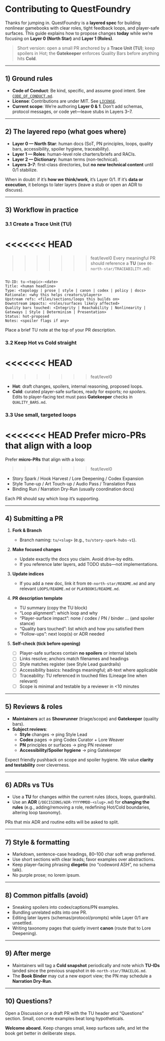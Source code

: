 # Contributing to QuestFoundry

Thanks for jumping in. QuestFoundry is a **layered spec** for building nonlinear gamebooks with clear roles, tight feedback loops, and player-safe surfaces. This guide explains how to propose changes **today** while we’re focusing on **Layer 0 (North Star)** and **Layer 1 (Roles)**.

> Short version: open a small PR anchored by a **Trace Unit (TU)**; keep spoilers in Hot; the **Gatekeeper** enforces Quality Bars before anything hits **Cold**.

---

## 1) Ground rules

- **Code of Conduct**: Be kind, specific, and assume good intent. See [`CODE_OF_CONDUCT.md`](./CODE_OF_CONDUCT.md).
- **License**: Contributions are under MIT. See [`LICENSE`](./LICENSE).
- **Current scope**: We’re authoring **Layer 0 & 1**. Don’t add schemas, protocol messages, or code yet—leave stubs in Layers 3–7.

---

## 2) The layered repo (what goes where)

- **Layer 0 — North Star**: human docs (SoT, PN principles, loops, quality bars, accessibility, spoiler hygiene, traceability).  
- **Layer 1 — Roles**: human-level role charters/briefs and RACIs.  
- **Layer 2 — Dictionary**: human terms (non-technical).  
- **Layers 3–7**: first-class directories, but **no new technical content** until 0/1 stabilize.

When in doubt: if it’s **how we think/work**, it’s Layer 0/1. If it’s **data or execution**, it belongs to later layers (leave a stub or open an ADR to discuss).

---

## 3) Workflow in practice

### 3.1 Create a Trace Unit (TU)

<<<<<<< HEAD
=======

>>>>>>> feat/level0
Every meaningful PR should reference a **TU** (see `00-north-star/TRACEABILITY.md`):

```

TU-ID: tu-<topic>-<date>
Title: <human headline>
Type: <topology | prose | style | canon | codex | policy | docs>
Rationale: <why this helps creators/players>
Upstream refs: <files/sections/loops this builds on>
Downstream impacts: <roles/surfaces likely affected>
Quality bars touched: <Integrity | Reachability | Nonlinearity | Gateways | Style | Determinism | Presentation>
Status: hot-proposed
Notes: <spoiler flags if any>

```

Place a brief TU note at the top of your PR description.

### 3.2 Keep Hot vs Cold straight

<<<<<<< HEAD
=======

>>>>>>> feat/level0

- **Hot**: draft changes, spoilers, internal reasoning, proposed loops.  
- **Cold**: curated player-safe surfaces, ready for exports; *no spoilers*.  
Edits to player-facing text must pass **Gatekeeper** checks in `QUALITY_BARS.md`.

### 3.3 Use small, targeted loops

<<<<<<< HEAD
Prefer **micro-PRs** that align with a loop
=======

Prefer **micro-PRs** that align with a loop:

>>>>>>> feat/level0

- Story Spark / Hook Harvest / Lore Deepening / Codex Expansion  
- Style Tune-up / Art Touch-up / Audio Pass / Translation Pass  
- Binding Run / Narration Dry-Run (usually coordination docs)

Each PR should say which loop it’s supporting.

---

## 4) Submitting a PR

1. **Fork & Branch**
   - Branch naming: `tu/<slug>` (e.g., `tu/story-spark-hubs-v1`).

2. **Make focused changes**
   - Update exactly the docs you claim. Avoid drive-by edits.
   - If you reference later layers, add TODO stubs—not implementations.

3. **Update indices**
   - If you add a new doc, link it from `00-north-star/README.md` and any relevant `LOOPS/README.md` or `PLAYBOOKS/README.md`.

4. **PR description template**
   - TU summary (copy the TU block)
   - “Loop alignment”: which loop and why
   - “Player-surface impact”: none / codex / PN / binder … (and spoiler stance)
   - “Quality bars touched”: list which and how you satisfied them
   - “Follow-ups”: next loop(s) or ADR needed

5. **Self-check (tick before opening)**
   - [ ] Player-safe surfaces contain **no spoilers** or internal labels
   - [ ] Links resolve; anchors match filenames and headings
   - [ ] Style matches register (see Style Lead guardrails)
   - [ ] Accessibility basics: headings meaningful; alt-text where applicable
   - [ ] Traceability: TU referenced in touched files (Lineage line when relevant)
   - [ ] Scope is minimal and testable by a reviewer in <10 minutes

---

## 5) Reviews & roles

- **Maintainers** act as **Showrunner** (triage/scope) and **Gatekeeper** (quality bars).  
- **Subject reviews**:
  - **Style** changes → ping Style Lead  
  - **Codex** pages → ping Codex Curator + Lore Weaver  
  - **PN** principles or surfaces → ping PN reviewer  
  - **Accessibility/Spoiler hygiene** → ping Gatekeeper

Expect friendly pushback on scope and spoiler hygiene. We value **clarity and testability** over cleverness.

---

## 6) ADRs vs TUs

- Use a **TU** for changes *within* the current rules (docs, loops, guardrails).  
- Use an **ADR** (`/DECISIONS/ADR-YYYYMMDD-<slug>.md`) for **changing the rules** (e.g., adding/removing a role, redefining Hot/Cold boundaries, altering loop taxonomy).

PRs that mix ADR and routine edits will be asked to split.

---

## 7) Style & formatting

- Markdown, sentence-case headings, 80–100 char soft wrap preferred.  
- Use short sections with clear leads; favor examples over abstractions.  
- Keep player-facing phrasing **diegetic** (no “codeword ASH”, no schema talk).  
- No purple prose; no lorem ipsum.

---

## 8) Common pitfalls (avoid)

- Sneaking spoilers into codex/captions/PN examples.  
- Bundling unrelated edits into one PR.  
- Editing later layers (schemas/protocol/prompts) while Layer 0/1 are unsettled.  
- Writing taxonomy pages that quietly invent **canon** (route that to Lore Deepening).

---

## 9) After merge

- Maintainers will tag a **Cold snapshot** periodically and note which **TU-IDs** landed since the previous snapshot in `00-north-star/TRACELOG.md`.  
- The **Book Binder** may cut a new export view; the PN may schedule a **Narration Dry-Run**.

---

## 10) Questions?

Open a Discussion or a draft PR with the TU header and “Questions” section. Small, concrete examples beat long hypotheticals.

**Welcome aboard.** Keep changes small, keep surfaces safe, and let the book get better in deliberate steps.
